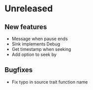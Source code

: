 # Unreleased

## New features
- Message when pause ends
- Sink implements Debug
- Get timestamp when seeking
- Add option to seek by

## Bugfixes
- Fix typo in source trait function name
